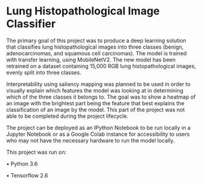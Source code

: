 # Lung Histopathological Image Classifier

The primary goal of this project was to produce a deep learning solution that classifies lung histopathological images into three classes (benign, adenocarcinomas, and squamous cell carcinomas). The model is trained with transfer learning, using MobileNetV2. The new model has been retrained on a dataset containing 15,000 RGB lung histopathological images, evenly split into three classes.

Interpretability using saliency mapping was planned to be used in order to visually explain which features the model was looking at in determining which of the three classes it belongs to. The goal was to show a heatmap of an image with the brightest part being the feature that best explains the classification of an image by the model. This part of the project was not able to be completed during the project lifecycle.

The project can be deployed as an IPython Notebook to be run locally in a Jupyter Notebook or as a Google Colab instance for accessibility to users who may not have the necessary hardware to run the model locally.

This project was run on:

• Python 3.6

• Tensorflow 2.6
